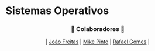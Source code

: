 # Sistemas Operativos

<h3 align="center">🚀 Colaboradores 🚀</h3>

<div align="center">

| [João Freitas](https://github.com/Virdze) | [Mike Pinto](https://github.com/mrmikept) | [Rafael Gomes](https://github.com/RafaGomes1) |

</div>
